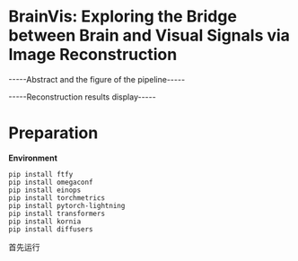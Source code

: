 # BrainVis: Exploring the Bridge between Brain and Visual Signals via Image Reconstruction

-----Abstract and the figure of the pipeline-----

-----Reconstruction results display-----

# Preparation

**Environment**

```
pip install ftfy
pip install omegaconf
pip install einops
pip install torchmetrics
pip install pytorch-lightning
pip install transformers
pip install kornia
pip install diffusers
```



首先运行
